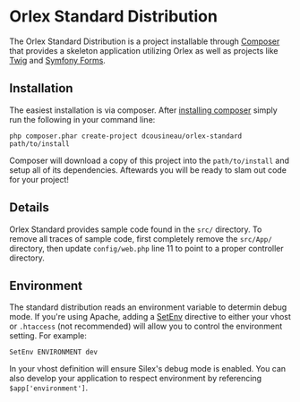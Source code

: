 Orlex Standard Distribution
===

The Orlex Standard Distribution is a project installable through [Composer](http://getcomposer.org) that provides a skeleton
application utilizing Orlex as well as projects like [Twig](http://twig.sensiolabs.org/) and [Symfony Forms](http://symfony.com/doc/master/book/forms.html).

Installation
---

The easiest installation is via composer. After [installing composer](http://getcomposer.org/doc/00-intro.md#installation-nix) simply run
the following in your command line:

    php composer.phar create-project dcousineau/orlex-standard path/to/install

Composer will download a copy of this project into the `path/to/install` and setup all of its dependencies. Aftewards you
will be ready to slam out code for your project!

Details
---

Orlex Standard provides sample code found in the `src/` directory. To remove all traces of sample code, first completely
remove the `src/App/` directory, then update `config/web.php` line 11 to point to a proper controller directory.

Environment
---

The standard distribution reads an environment variable to determin debug mode. If you're using Apache, adding a
[SetEnv](http://httpd.apache.org/docs/2.2/mod/mod_env.html#setenv) directive to either your vhost or `.htaccess` (not recommended)
will allow you to control the environment setting. For example:

    SetEnv ENVIRONMENT dev

In your vhost definition will ensure Silex's debug mode is enabled. You can also develop your application to respect environment
by referencing `$app['environment']`.
